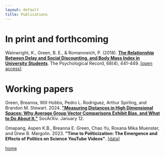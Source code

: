 ```yaml
---
layout: default
title: Publications
---
```


# In print and forthcoming

Wainwright, K., Green, B. E., & Romanowich, P. (2018). [**The Relationship Between Delay and Social Discounting, and Body Mass Index in University Students**](https://link.springer.com/article/10.1007/s40732-018-0287-y). The Psychological Record, 68(4), 441-449. [[open access]](https://www.researchgate.net/publication/325241458_The_Relationship_Between_Delay_and_Social_Discounting_and_Body_Mass_Index_in_University_Students)

# Working papers

Green, Breanna, Will Hobbs, Pedro L. Rodriguez, Arthur Spirling, and Brandon M. Stewart. 2024. [**"Measuring Distances in High Dimensional Spaces: Why Average Group Vector Comparisons Exhibit Bias, and What to Do About It."**](https://doi.org/10.31235/osf.io/g8hxt) SocArXiv. January 12.

Omapang, Aspen K.B., Breanna E. Green, Chao Yu, Roxana Mika Muenster, and Drew B. Margolin. 2023. **"Time to Politicization: The Emergence and Effects of Politics on Science YouTube Videos"**. [[data]](https://doi.org/10.7910/DVN/VMAWN8)

[home](./)
